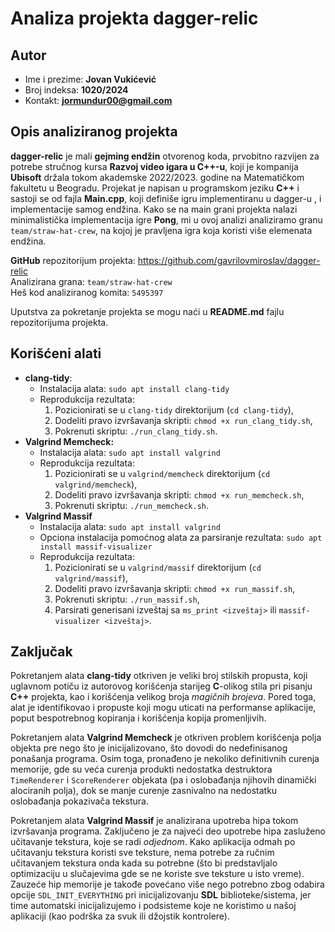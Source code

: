# Analiza projekta dagger-relic

## Autor
- Ime i prezime: **Jovan Vukićević**
- Broj indeksa: **1020/2024**
- Kontakt: **jormundur00@gmail.com**

## Opis analiziranog projekta
**dagger-relic** je mali **gejming endžin** otvorenog koda, prvobitno razvijen za potrebe stručnog kursa **Razvoj video igara u C++-u**, koji je kompanija **Ubisoft** držala tokom akademske 2022/2023. godine na Matematičkom fakultetu u Beogradu. Projekat je napisan u programskom jeziku **C++** i sastoji se od fajla **Main.cpp**, koji definiše igru implementiranu u dagger-u , i implementacije samog endžina. Kako se na main grani projekta nalazi minimalistička implementacija igre **Pong**, mi u ovoj analizi analiziramo granu `team/straw-hat-crew`, na kojoj je pravljena igra koja koristi više elemenata endžina.

**GitHub** repozitorijum projekta: https://github.com/gavrilovmiroslav/dagger-relic </br>
Analizirana grana: `team/straw-hat-crew` </br>
Heš kod analiziranog komita: `5495397`

Uputstva za pokretanje projekta se mogu naći u **README.md** fajlu repozitorijuma projekta.

## Korišćeni alati
- **clang-tidy**:
    - Instalacija alata: `sudo apt install clang-tidy`
    - Reprodukcija rezultata:
        1. Pozicionirati se u `clang-tidy` direktorijum (`cd clang-tidy`),
        2. Dodeliti pravo izvršavanja skripti: `chmod +x run_clang_tidy.sh`,
        3. Pokrenuti skriptu: `./run_clang_tidy.sh`.
- **Valgrind Memcheck:**
    - Instalacija alata: `sudo apt install valgrind`
    - Reprodukcija rezultata:
        1. Pozicionirati se u `valgrind/memcheck` direktorijum (`cd valgrind/memcheck`),
        2. Dodeliti pravo izvršavanja skripti: `chmod +x run_memcheck.sh`,
        3. Pokrenuti skriptu: `./run_memcheck.sh`.
- **Valgrind Massif**
    - Instalacija alata: `sudo apt install valgrind`
    - Opciona instalacija pomoćnog alata za parsiranje rezultata: `sudo apt install massif-visualizer`
    - Reprodukcija rezultata:
        1. Pozicionirati se u `valgrind/massif` direktorijum (`cd valgrind/massif`),
        2. Dodeliti pravo izvršavanja skripti: `chmod +x run_massif.sh`,
        3. Pokrenuti skriptu: `./run_massif.sh`,
        4. Parsirati generisani izveštaj sa `ms_print <izveštaj>` ili `massif-visualizer <izveštaj>`.

## Zaključak

Pokretanjem alata **clang-tidy** otkriven je veliki broj stilskih propusta, koji uglavnom potiču iz autorovog korišćenja starijeg **C**-olikog stila pri pisanju **C++** projekta, kao i korišćenja velikog broja *magičnih brojeva*. Pored toga, alat je identifikovao i propuste koji mogu uticati na performanse aplikacije, poput bespotrebnog kopiranja i korišćenja kopija promenljivih.

Pokretanjem alata **Valgrind Memcheck** je otkriven problem korišćenja polja objekta pre nego što je inicijalizovano, što dovodi do nedefinisanog ponašanja programa. Osim toga, pronađeno je nekoliko definitivnih curenja memorije, gde su veća curenja produkti nedostatka destruktora `TimeRenderer` i `ScoreRenderer` objekata (pa i oslobađanja njihovih dinamički alociranih polja), dok se manje curenje zasnivalno na nedostatku oslobađanja pokazivača tekstura.

Pokretanjem alata **Valgrind Massif** je analizirana upotreba hipa tokom izvršavanja programa. Zaključeno je za najveći deo upotrebe hipa zasluženo učitavanje tekstura, koje se radi *odjednom*. Kako aplikacija odmah po učitavanju tekstura koristi sve teksture, nema potrebe za ručnim učitavanjem tekstura onda kada su potrebne (što bi predstavljalo optimizaciju u slučajevima gde se ne koriste sve teksture u isto vreme). Zauzeće hip memorije je takođe povećano više nego potrebno zbog odabira opcije `SDL_INIT_EVERYTHING` pri inicijalizovanju **SDL** biblioteke/sistema, jer time automatski inicijalizujemo i podsisteme koje ne koristimo u našoj aplikaciji (kao podrška za svuk ili džojstik kontrolere).

